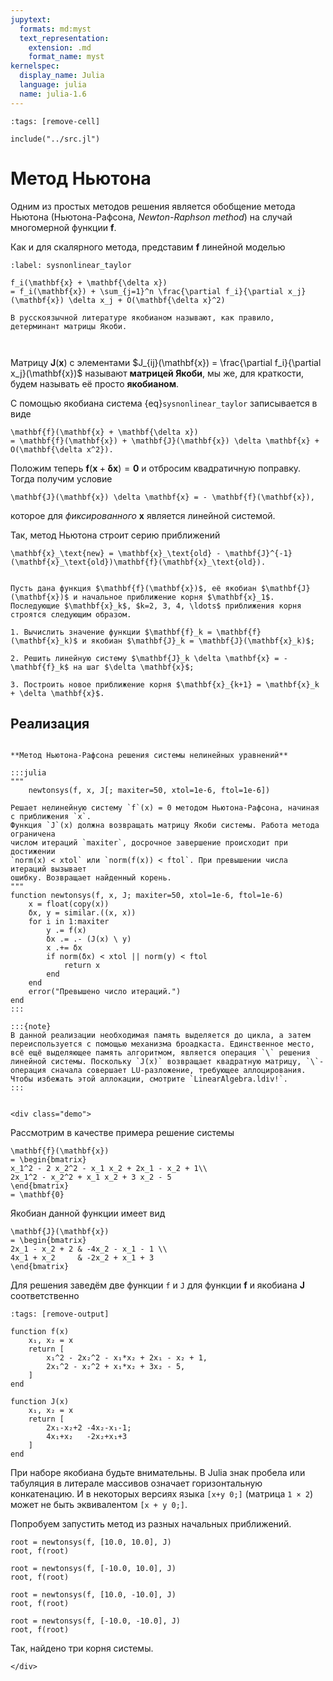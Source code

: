 ```yaml
---
jupytext:
  formats: md:myst
  text_representation:
    extension: .md
    format_name: myst
kernelspec:
  display_name: Julia
  language: julia
  name: julia-1.6
---
```


```{code-cell}
:tags: [remove-cell]

include("../src.jl")
```

# Метод Ньютона

Одним из простых методов решения является обобщение метода Ньютона (Ньютона-Рафсона, *Newton-Raphson method*) на случай многомерной функции $\mathbf{f}$.

Как и для скалярного метода, представим $\mathbf{f}$ линейной моделью

```{math}
:label: sysnonlinear_taylor

f_i(\mathbf{x} + \mathbf{\delta x})
= f_i(\mathbf{x}) + \sum_{j=1}^n \frac{\partial f_i}{\partial x_j}(\mathbf{x}) \delta x_j + O(\mathbf{\delta x}^2)
```

```{margin}
В русскоязычной литературе якобианом называют, как правило, детерминант матрицы Якоби.
```
```{index} якобиан
```
```{index} pair: Якоби; матрица
```
Матрицу $\mathbf{J}(\mathbf{x})$ с элементами $J_{ij}(\mathbf{x}) = \frac{\partial f_i}{\partial x_j}(\mathbf{x})$ называют **матрицей Якоби**, мы же, для краткости, будем называть её просто **якобианом**.

С помощью якобиана система {eq}`sysnonlinear_taylor` записывается в виде

```{math}
\mathbf{f}(\mathbf{x} + \mathbf{\delta x})
= \mathbf{f}(\mathbf{x}) + \mathbf{J}(\mathbf{x}) \delta \mathbf{x} + O(\mathbf{\delta x^2}).
```

Положим теперь $\mathbf{f}(\mathbf{x} + \mathbf{\delta x}) = \mathbf{0}$ и отбросим квадратичную поправку. Тогда получим условие

```{math}
\mathbf{J}(\mathbf{x}) \delta \mathbf{x} = - \mathbf{f}(\mathbf{x}),
```

которое для *фиксированного* $\mathbf{x}$ является линейной системой.

Так, метод Ньютона строит серию приближений

```{math}
\mathbf{x}_\text{new} = \mathbf{x}_\text{old} - \mathbf{J}^{-1}(\mathbf{x}_\text{old})\mathbf{f}(\mathbf{x}_\text{old}).
```


```{index} метод; Ньютона многомерный
```
```{proof:algorithm} Многомерный метод Ньютона
Пусть дана функция $\mathbf{f}(\mathbf{x})$, её якобиан $\mathbf{J}(\mathbf{x})$ и начальное приближение корня $\mathbf{x}_1$. Последующие $\mathbf{x}_k$, $k=2, 3, 4, \ldots$ приближения корня строятся следующим образом.

1. Вычислить значение функции $\mathbf{f}_k = \mathbf{f}(\mathbf{x}_k)$ и якобиан $\mathbf{J}_k = \mathbf{J}(\mathbf{x}_k)$;

2. Решить линейную систему $\mathbf{J}_k \delta \mathbf{x} = - \mathbf{f}_k$ на шаг $\delta \mathbf{x}$;

3. Построить новое приближение корня $\mathbf{x}_{k+1} = \mathbf{x}_k + \delta \mathbf{x}$.
```

## Реализация

```{proof:function} newtonsys

**Метод Ньютона-Рафсона решения системы нелинейных уравнений**

:::julia
"""
    newtonsys(f, x, J[; maxiter=50, xtol=1e-6, ftol=1e-6])

Решает нелинейную систему `f`(x) = 0 методом Ньютона-Рафсона, начиная с приближения `x`.
Функция `J`(x) должна возвращать матрицу Якоби системы. Работа метода ограничена
числом итераций `maxiter`, досрочное завершение происходит при достижении
`norm(x) < xtol` или `norm(f(x)) < ftol`. При превышении числа итераций вызывает
ошибку. Возвращает найденный корень.
"""
function newtonsys(f, x, J; maxiter=50, xtol=1e-6, ftol=1e-6)
    x = float(copy(x))
    δx, y = similar.((x, x))
    for i in 1:maxiter
        y .= f(x)
        δx .= .- (J(x) \ y)
        x .+= δx
        if norm(δx) < xtol || norm(y) < ftol
            return x
        end
    end
    error("Превышено число итераций.")
end
:::

:::{note}
В данной реализации необходимая память выделяется до цикла, а затем переиспользуется с помощью механизма броадкаста. Единственное место, всё ещё выделяющее память алгоритмом, является операция `\` решения линейной системы. Поскольку `J(x)` возвращает квадратную матрицу, `\`-операция сначала совершает LU-разложение, требующее аллоцирования. Чтобы избежать этой аллокации, смотрите `LinearAlgebra.ldiv!`.
:::
```

```{proof:demo}
```
```{raw} html
<div class="demo">
```

Рассмотрим в качестве примера решение системы

```{math}
\mathbf{f}(\mathbf{x})
= \begin{bmatrix}
x_1^2 - 2 x_2^2 - x_1 x_2 + 2x_1 - x_2 + 1\\
2x_1^2 - x_2^2 + x_1 x_2 + 3 x_2 - 5
\end{bmatrix}
= \mathbf{0}
```

Якобиан данной функции имеет вид

```{math}
\mathbf{J}(\mathbf{x})
= \begin{bmatrix}
2x_1 - x_2 + 2 & -4x_2 - x_1 - 1 \\
4x_1 + x_2     & -2x_2 + x_1 + 3 
\end{bmatrix}
```

Для решения заведём две функции `f` и `J` для функции $\mathbf{f}$ и якобиана $\mathbf{J}$ соответственно

```{code-cell}
:tags: [remove-output]

function f(x)
    x₁, x₂ = x
    return [
        x₁^2 - 2x₂^2 - x₁*x₂ + 2x₁ - x₂ + 1,
        2x₁^2 - x₂^2 + x₁*x₂ + 3x₂ - 5,
    ]
end

function J(x)
    x₁, x₂ = x
    return [
        2x₁-x₂+2 -4x₂-x₁-1;
        4x₁+x₂   -2x₂+x₁+3
    ]
end
```

При наборе якобиана будьте внимательны. В Julia знак пробела или табуляция в литерале массивов означает горизонтальную конкатенацию. И в некоторых версиях языка `[x+y 0;]` (матрица `1 × 2`) может не быть эквивалентом `[x + y 0;]`.

Попробуем запустить метод из разных начальных приближений.

```{code-cell}
root = newtonsys(f, [10.0, 10.0], J)
root, f(root)
```

```{code-cell}
root = newtonsys(f, [-10.0, 10.0], J)
root, f(root)
```

```{code-cell}
root = newtonsys(f, [10.0, -10.0], J)
root, f(root)
```

```{code-cell}
root = newtonsys(f, [-10.0, -10.0], J)
root, f(root)
```

Так, найдено три корня системы.

```{raw} html
</div>
```